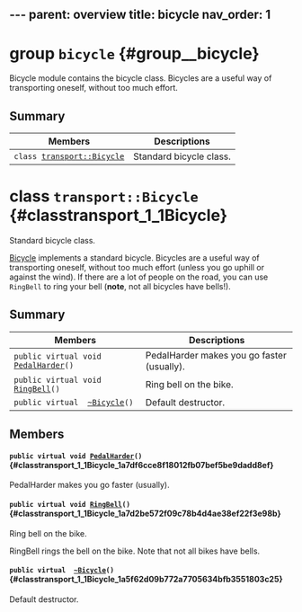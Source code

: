 
﻿---
parent: overview
title: bicycle
nav_order: 1
---

# group `bicycle` {#group__bicycle}

Bicycle module contains the bicycle class. Bicycles are a useful way of transporting oneself, without too much effort.

## Summary

 Members                        | Descriptions                                
--------------------------------|---------------------------------------------
`class `[`transport::Bicycle`](#classtransport_1_1Bicycle) | Standard bicycle class.

# class `transport::Bicycle` {#classtransport_1_1Bicycle}

Standard bicycle class.

[Bicycle](#classtransport_1_1Bicycle) implements a standard bicycle. Bicycles are a useful way of transporting oneself, without too much effort (unless you go uphill or against the wind). If there are a lot of people on the road, you can use `RingBell` to ring your bell (**note**, not all bicycles have bells!).

## Summary

 Members                        | Descriptions                                
--------------------------------|---------------------------------------------
`public virtual void `[`PedalHarder`](#classtransport_1_1Bicycle_1a7df6cce8f18012fb07bef5be9dadd8ef)`()` | PedalHarder makes you go faster (usually).
`public virtual void `[`RingBell`](#classtransport_1_1Bicycle_1a7d2be572f09c78b4d4ae38ef22f3e98b)`()` | Ring bell on the bike.
`public virtual  `[`~Bicycle`](#classtransport_1_1Bicycle_1a5f62d09b772a7705634bfb3551803c25)`()` | Default destructor.

## Members

#### `public virtual void `[`PedalHarder`](#classtransport_1_1Bicycle_1a7df6cce8f18012fb07bef5be9dadd8ef)`()` {#classtransport_1_1Bicycle_1a7df6cce8f18012fb07bef5be9dadd8ef}

PedalHarder makes you go faster (usually).

#### `public virtual void `[`RingBell`](#classtransport_1_1Bicycle_1a7d2be572f09c78b4d4ae38ef22f3e98b)`()` {#classtransport_1_1Bicycle_1a7d2be572f09c78b4d4ae38ef22f3e98b}

Ring bell on the bike.

RingBell rings the bell on the bike. Note that not all bikes have bells.

#### `public virtual  `[`~Bicycle`](#classtransport_1_1Bicycle_1a5f62d09b772a7705634bfb3551803c25)`()` {#classtransport_1_1Bicycle_1a5f62d09b772a7705634bfb3551803c25}

Default destructor.

